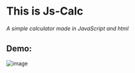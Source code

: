 # This is Js-Calc
###### A simple calculator made in JavaScript and html

## Demo:

![image](https://user-images.githubusercontent.com/75834445/222920449-5f56ce57-2767-405e-96fd-4b736b154246.png)


